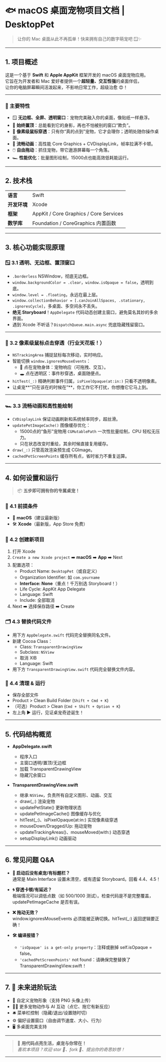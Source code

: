 # 🐟 macOS 桌面宠物项目文档 | DesktopPet

> 让你的 Mac 桌面从此不再孤单！快来拥有自己的数字萌宠吧 🪟✨

---

## 1. 项目概述

这是一个基于 **Swift** 和 **Apple AppKit** 框架开发的 macOS 桌面宠物应用。  
它旨在为开发者和 Mac 爱好者提供一个**超轻量、交互性强**的桌面伴侣，  
让你的电脑屏幕瞬间活泼起来，不影响日常工作，超级治愈 😍！

---

### 🚀 主要特性

- 🪟 **无边框、全屏、透明窗口**：宠物完美融入你的桌面，像贴纸一样悬浮。
- 👀 **始终置顶**：总能看到它的身影，再也不怕被别的窗口“欺负”。
- 🦾 **像素级鼠标穿透**：只有你“真的点到”宠物，它才会理你；透明处随你操作桌面。
- 🐾 **流畅动画**：高性能 Core Graphics + CVDisplayLink，帧率拉满不卡顿。
- 🖱️ **自由拖动**：抓住宠物，带它遨游屏幕每一个角落。
- 🏎️ **性能优化**：批量图形绘制，15000点也能高效低耗能运行。

---

## 2. 技术栈

|         |         |
| ------- | ------- |
| **语言** | Swift |
| **开发环境** | Xcode |
| **框架** | AppKit / Core Graphics / Core Services |
| **数学库** | Foundation / CoreGraphics 内置函数 |

---

## 3. 核心功能实现原理

### 🪟 3.1 透明、无边框、置顶窗口

- `.borderless` NSWindow，彻底无边框。
- `window.backgroundColor = .clear`，`window.isOpaque = false`，透明到底。
- `window.level = .floating`，永远在最上层。
- `window.collectionBehavior = [.canJoinAllSpaces, .stationary, .ignoresCycle]`，多桌面、多空间永不丢失。
- **绝无 Storyboard**！`AppDelegate` 代码动态创建主窗口，避免莫名其妙的多余界面。
- 遇到 Xcode 不听话？`DispatchQueue.main.async` 兜底隐藏残留窗口。

---

### 🦾 3.2 像素级鼠标点击穿透（行业天花板！）

- `NSTrackingArea` 捕捉鼠标每次移动，实时响应。
- 智能切换 `window.ignoresMouseEvents`：
  - 🎯 点在宠物身体：宠物响应（可拖拽、交互）。
  - 🕳️ 点在透明区：事件秒穿透，桌面随便点。
- `hitTest(_:)` 精确判断事件归属，`isPixelOpaque(at:in:)` 只看不透明像素。
- 让桌宠**“只在该在的时候在”**，你工作它不打扰，你想撸它它马上到。

---

### 🏎️ 3.3 流畅动画和高性能绘制

- `CVDisplayLink` 保证动画刷新和系统帧率同步，超丝滑。
- `updatePetImageCache()` 图像缓存优化：
  - 15000点的“鱼形”宠物用 `CGMutablePath` 一次性批量绘制，CPU 轻松无压力。
  - 只在状态改变时重绘，其余时候直接复用缓存。
- `draw(_:)` 只管高效渲染预生成 CGImage。
- `cachedPetScreenPoints` 缓存所有点，省时省力不重复运算。

---

## 4. 如何设置和运行

> 📦 **五步即可拥有你的专属桌宠！**

### 🧩 4.1 前提条件

- 🍏 **macOS**（建议最新版）
- 🛠️ **Xcode**（最新版，App Store 免费）

### 📝 4.2 创建新项目

1. 打开 Xcode
2. `Create a new Xcode project` ➡️ **macOS** ➡️ **App** ➡️ Next
3. 配置选项：
    - Product Name: `DesktopPet`（或自定义）
    - Organization Identifier: 如 `com.yourname`
    - **Interface: None**（重点！千万别选 Storyboard！）
    - Life Cycle: AppKit App Delegate
    - Language: Swift
    - Include: 全部取消
4. Next ➡️ 选择保存路径 ➡️ Create

### 🗂️ 4.3 替换代码文件

- 用下方 `AppDelegate.swift` 代码完全替换同名文件。
- 新建 Cocoa Class：  
  - Class: `TransparentDrawingView`  
  - Subclass: `NSView`  
  - 取消 XIB  
  - Language: Swift  
- 用下方 `TransparentDrawingView.swift` 代码完全替换文件内容。


### 🧹 4.4 清理 & 运行

- 保存全部文件
- Product > Clean Build Folder (`Shift + Cmd + K`)
- （可选）Product > Clean (`Cmd + Shift + Option + K`)
- 左上角 ▶️ 运行，见证桌宠奇迹诞生！

---

## 5. 代码结构概览

- **AppDelegate.swift**
    - 程序入口
    - 主窗口透明/置顶/无边框
    - 加载 TransparentDrawingView
    - 隐藏冗余窗口

- **TransparentDrawingView.swift**
    - 继承 `NSView`，负责所有自定义图形、动画、交互
    - draw(_:) 渲染宠物
    - updatePetState() 更新物理状态
    - updatePetImageCache() 图像缓存与优化
    - hitTest(_:)、isPixelOpaque(at:in:) 实现像素级穿透
    - mouseDown/Dragged/Up: 拖动宠物
    - updateTrackingAreas()、mouseMoved(with:) 动态穿透
    - setupDisplayLink() 动画驱动

---

## 6. 常见问题 Q&A

- **🚫 启动后没有桌宠/有标题栏？**  
  通常是 Main Interface 设置未清空，或有遗留 Storyboard。回看 4.4、4.5！

- **🌀 穿透卡顿/有延迟？**  
  极端情况可以调低点数（如 500/1000 测试）。检查代码是不是完整覆盖，updatePetImageCache 是否有误。

- **❌ 拖动无效？**  
  window.ignoresMouseEvents 必须能被正确切换。hitTest(_:) 返回逻辑要正确！

- **🛠️ 编译报错？**  
  - `'isOpaque' is a get-only property`：注释或删掉 self.isOpaque = false。
  - `'cachedPetScreenPoints'` not found：请确保完整替换了 TransparentDrawingView.swift！

---

## 7. 🌈 未来进阶玩法

- 🎨 自定义宠物形象（支持 PNG 头像上传）
- 🤹‍♂️ 更多宠物动作与 AI 互动（点它、拖它有新反应）
- 🛎️ 菜单栏控制（隐藏/退出/设置随时切）
- ⚙️ 偏好设置窗口（自由调节速度、大小、行为）
- 🖥️ 多桌面完美支持

---

> 🏁 **用代码点亮生活，桌宠与你常在！**  
> _喜欢本项目？欢迎 star 🌟、fork 🍴、提出你的奇思妙想！_

---


